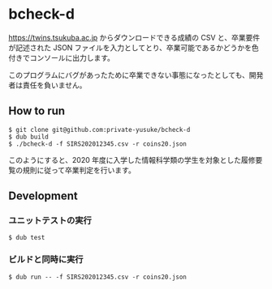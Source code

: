 # bcheck-d

https://twins.tsukuba.ac.jp からダウンロードできる成績の CSV と、卒業要件が記述された JSON ファイルを入力としてとり、卒業可能であるかどうかを色付きでコンソールに出力します。

このプログラムにバグがあったために卒業できない事態になったとしても、開発者は責任を負いません。

## How to run

```
$ git clone git@github.com:private-yusuke/bcheck-d
$ dub build
$ ./bcheck-d -f SIRS202012345.csv -r coins20.json
```

このようにすると、2020 年度に入学した情報科学類の学生を対象とした履修要覧の規則に従って卒業判定を行います。

## Development

### ユニットテストの実行

```
$ dub test
```

### ビルドと同時に実行

```
$ dub run -- -f SIRS202012345.csv -r coins20.json
```